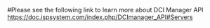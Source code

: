 #Please see the following link to learn more about DCI Manager API https://doc.ispsystem.com/index.php/DCImanager_API#Servers